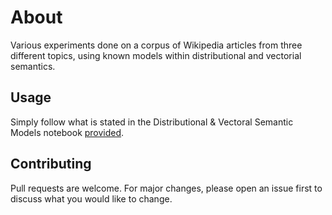 # About
Various experiments done on a corpus of Wikipedia articles from three different topics, using known models within distributional and vectorial semantics.

## Usage
Simply follow what is stated in the Distributional & Vectoral Semantic Models notebook [provided](https://github.com/khalidh223/NLP-Projects/blob/main/Distributional%20%26%20Vectorial%20Semantic%20Models/Distributional_%26_Vectorial_Semantic_Models.ipynb).

## Contributing
Pull requests are welcome. For major changes, please open an issue first to discuss what you would like to change.
